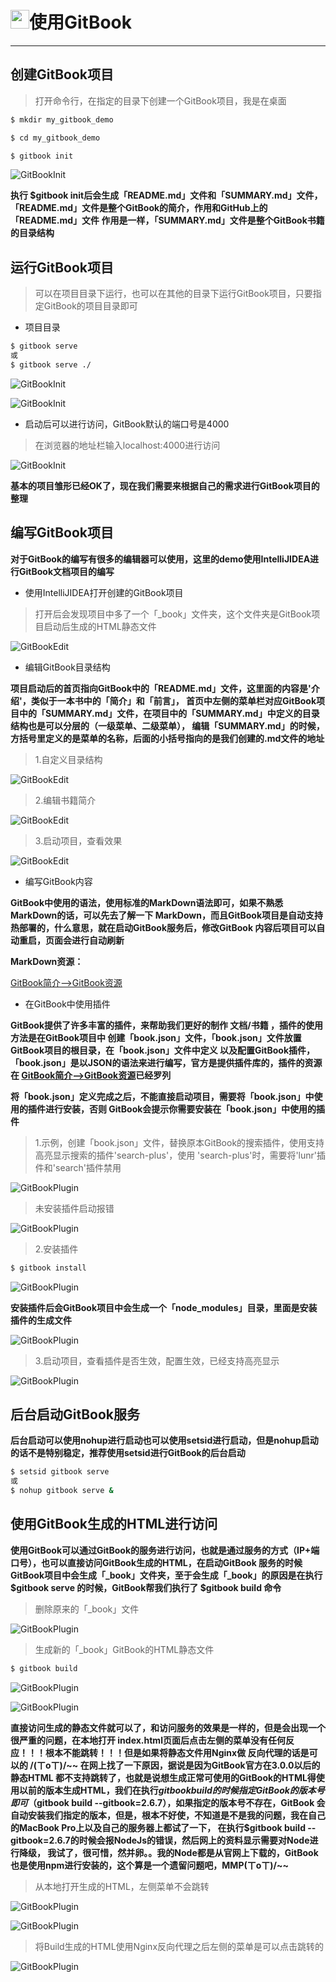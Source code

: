 # <img src="../images/icon/gitbook.png" width="30" height="30" />使用GitBook

---

## 创建GitBook项目

> 打开命令行，在指定的目录下创建一个GitBook项目，我是在桌面

```bash
$ mkdir my_gitbook_demo

$ cd my_gitbook_demo

$ gitbook init
```

![GitBookInit](../images/gitbook_content/gitbook-use1-1.png)

**执行 $gitbook init后会生成「README.md」文件和「SUMMARY.md」文件，「README.md」文件是整个GitBook的简介，作用和GitHub上的「README.md」文件
作用是一样，「SUMMARY.md」文件是整个GitBook书籍的目录结构**

## 运行GitBook项目

> 可以在项目目录下运行，也可以在其他的目录下运行GitBook项目，只要指定GitBook的项目目录即可

* 项目目录

```bash
$ gitbook serve
或
$ gitbook serve ./
```

![GitBookInit](../images/gitbook_content/gitbook-use1-2.png)

![GitBookInit](../images/gitbook_content/gitbook-use1-3.png)

* 启动后可以进行访问，GitBook默认的端口号是4000

> 在浏览器的地址栏输入localhost:4000进行访问

![GitBookInit](../images/gitbook_content/gitbook-use1-4.png)

**基本的项目雏形已经OK了，现在我们需要来根据自己的需求进行GitBook项目的整理**

## 编写GitBook项目

**对于GitBook的编写有很多的编辑器可以使用，这里的demo使用IntelliJIDEA进行GitBook文档项目的编写**

* 使用IntelliJIDEA打开创建的GitBook项目

> 打开后会发现项目中多了一个「_book」文件夹，这个文件夹是GitBook项目启动后生成的HTML静态文件

![GitBookEdit](../images/gitbook_content/gitbook-use1-5.png)

* 编辑GitBook目录结构

**项目启动后的首页指向GitBook中的「README.md」文件，这里面的内容是'介绍'，类似于一本书中的「简介」和「前言」，
首页中左侧的菜单栏对应GitBook项目中的「SUMMARY.md」文件，在项目中的「SUMMARY.md」中定义的目录结构也是可以分层的（一级菜单、二级菜单），
编辑「SUMMARY.md」的时候，方括号里定义的是菜单的名称，后面的小括号指向的是我们创建的.md文件的地址**

> 1.自定义目录结构

![GitBookEdit](../images/gitbook_content/gitbook-use1-6.png)

> 2.编辑书籍简介

![GitBookEdit](../images/gitbook_content/gitbook-use1-7.png)

> 3.启动项目，查看效果

![GitBookEdit](../images/gitbook_content/gitbook-use1-8.png)

* 编写GitBook内容

**GitBook中使用的语法，使用标准的MarkDown语法即可，如果不熟悉MarkDown的话，可以先去了解一下
MarkDown，而且GitBook项目是自动支持热部署的，什么意思，就在启动GitBook服务后，修改GitBook
内容后项目可以自动重启，页面会进行自动刷新**

**MarkDown资源：**

[GitBook简介-->GitBook资源](gitbook1.md)

* 在GitBook中使用插件

**GitBook提供了许多丰富的插件，来帮助我们更好的制作 文档/书籍 ，插件的使用方法是在GitBook项目中
创建「book.json」文件，「book.json」文件放置GitBook项目的根目录，在「book.json」文件中定义
以及配置GitBook插件，「book.json」是以JSON的语法来进行编写，官方是提供插件库的，插件的资源在
[GitBook简介-->GitBook资源](gitbook1.md)已经罗列**

**将「book.json」定义完成之后，不能直接启动项目，需要将「book.json」中使用的插件进行安装，否则
GitBook会提示你需要安装在「book.json」中使用的插件**

> 1.示例，创建「book.json」文件，替换原本GitBook的搜索插件，使用支持高亮显示搜索的插件'search-plus'，使用
> 'search-plus'时，需要将'lunr'插件和'search'插件禁用

![GitBookPlugin](../images/gitbook_content/gitbook-use1-9.png)

> 未安装插件启动报错

![GitBookPlugin](../images/gitbook_content/gitbook-use1-10.png)

> 2.安装插件

```bash
$ gitbook install
```

![GitBookPlugin](../images/gitbook_content/gitbook-use1-11.png)

**安装插件后会GitBook项目中会生成一个「node_modules」目录，里面是安装插件的生成文件**

![GitBookPlugin](../images/gitbook_content/gitbook-use1-12.png)

> 3.启动项目，查看插件是否生效，配置生效，已经支持高亮显示

![GitBookPlugin](../images/gitbook_content/gitbook-use1-13.png)

## 后台启动GitBook服务

**后台启动可以使用nohup进行启动也可以使用setsid进行启动，但是nohup启动的话不是特别稳定，推荐使用setsid进行GitBook的后台启动**

```bash
$ setsid gitbook serve
或
$ nohup gitbook serve &
```

## 使用GitBook生成的HTML进行访问

**使用GitBook可以通过GitBook的服务进行访问，也就是通过服务的方式（IP+端口号），也可以直接访问GitBook生成的HTML，在启动GitBook
服务的时候GitBook项目中会生成「_book」文件夹，至于会生成「_book」的原因是在执行$gitbook serve 的时候，GitBook帮我们执行了
$gitbook build 命令**

> 删除原来的「_book」文件

![GitBookPlugin](../images/gitbook_content/gitbook-use1-14.png)

> 生成新的「_book」GitBook的HTML静态文件

```bash
$ gitbook build
```
![GitBookPlugin](../images/gitbook_content/gitbook-use1-15.png)

![GitBookPlugin](../images/gitbook_content/gitbook-use1-16.png)

**直接访问生成的静态文件就可以了，和访问服务的效果是一样的，但是会出现一个很严重的问题，在本地打开
index.html页面后点击左侧的菜单没有任何反应！！！根本不能跳转！！！但是如果将静态文件用Nginx做
反向代理的话是可以的 /(ㄒoㄒ)/~~ 在网上找了一下原因，据说是因为GitBook官方在3.0.0以后的静态HTML
都不支持跳转了，也就是说想生成正常可使用的GitBook的HTML得使用以前的版本生成HTML，我们在执行$gitbook build
的时候指定GitBook的版本号即可（$gitbook build --gitbook=2.6.7），如果指定的版本号不存在，GitBook
会自动安装我们指定的版本，但是，根本不好使，不知道是不是我的问题，我在自己的MacBook Pro上以及自己的服务器上都试了一下，
在执行$gitbook build --gitbook=2.6.7的时候会报NodeJs的错误，然后网上的资料显示需要对Node进行降级，
我试了，很可惜，然并卵。。我的Node都是从官网上下载的，GitBook也是使用npm进行安装的，这个算是一个遗留问题吧，MMP(ㄒoㄒ)/~~**

> 从本地打开生成的HTML，左侧菜单不会跳转

![GitBookPlugin](../images/gitbook_content/gitbook-use1-17.png)

![GitBookPlugin](../images/gitbook_content/gitbook-use1-18.png)

> 将Build生成的HTML使用Nginx反向代理之后左侧的菜单是可以点击跳转的

![GitBookPlugin](../images/gitbook_content/gitbook-use1-19.png)
